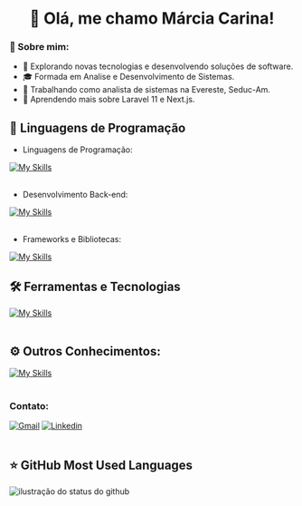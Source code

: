 <h1 align="center">👋 Olá, me chamo Márcia Carina!</h1>

### 💬 Sobre mim:

- 🤔 Explorando novas tecnologias e desenvolvendo soluções de software.
- 🎓 Formada em Analise e Desenvolvimento de Sistemas.
- 💼 Trabalhando como analista de sistemas na Evereste, Seduc-Am.
- 🌱 Aprendendo mais sobre Laravel 11 e Next.js.

## 🚀 Linguagens de Programação
- Linguagens de Programação:
  
[![My Skills](https://skillicons.dev/icons?i=python,javascript,typescript)](https://skillicons.dev)<br><br>

- Desenvolvimento Back-end:

 [![My Skills](https://skillicons.dev/icons?i=nodejs,mongodb,postgres,mysql)](https://skillicons.dev)<br><br>

- Frameworks e Bibliotecas: 

 [![My Skills](https://skillicons.dev/icons?i=nextjs,angular,react,django,flask,laravel)](https://skillicons.dev)

## 🛠️ Ferramentas e Tecnologias
[![My Skills](https://skillicons.dev/icons?i=linux,docker,git,github,vscode)](https://skillicons.dev)<br><br>

## ⚙️ Outros Conhecimentos:
[![My Skills](https://skillicons.dev/icons?i=php,java,cpp,redis,nginx)](https://skillicons.dev)<br><br>

### Contato:
<div> 
  <a href = "mailto:marciacarina931@gmail.com"><img src="https://icongr.am/simple/gmail.svg?size=35&color=cd1313&colored=false" title="Gmail" target="_blank"></a>
  <a href="https://www.linkedin.com/in/marcia-carina/" target="_blank"><img src="https://icongr.am/devicon/linkedin-original.svg?size=35&color=5576aa" title="Linkedin" target="_blank"></a> 
</div>
<br>

## ⭐ GitHub Most Used Languages

<img whith='380px' align='left' src="https://github-readme-stats.vercel.app/api/top-langs/?username=mcarina&include_all_commits=true&count_private=true&layout=compact" alt="ilustração do status do github">
 


